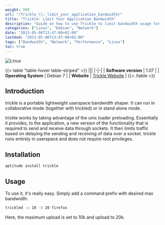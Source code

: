 ```yaml
---
weight: 999
url: "/Trickle_\\:_limit_your_application_bandwidth/"
title: "Trickle: Limit Your Application Bandwidth"
description: "Guide on how to use Trickle to limit bandwidth usage for applications in Linux"
categories: ["Linux", "Debian", "Network"]
date: "2013-05-06T13:47:00+02:00"
lastmod: "2013-05-06T13:47:00+02:00"
tags: ["Bandwidth", "Network", "Performance", "Linux"]
toc: true
---
```


![Linux](/images/poweredbylinux.avif)

{{< table "table-hover table-striped" >}}
|||
|-|-|
| **Software version** | 1.07 |
| **Operating System** | Debian 7 |
| **Website** | [Trickle Website](https://monkey.org/~marius/pages/?page=trickle) |
{{< /table >}}

## Introduction

trickle is a portable lightweight userspace bandwidth shaper. It can run in collaborative mode (together with trickled) or in stand alone mode.

trickle works by taking advantage of the unix loader preloading. Essentially it provides, to the application, a new version of the functionality that is required to send and receive data through sockets. It then limits traffic based on delaying the sending and receiving of data over a socket. trickle runs entirely in userspace and does not require root privileges.

## Installation

```bash
aptitude install trickle
```

## Usage

To use it, it's really easy. Simply add a command prefix with desired max bandwidth:

```bash
trickled -u 10 -d 20 firefox
```

Here, the maximum upload is set to 10k and upload to 20k.
